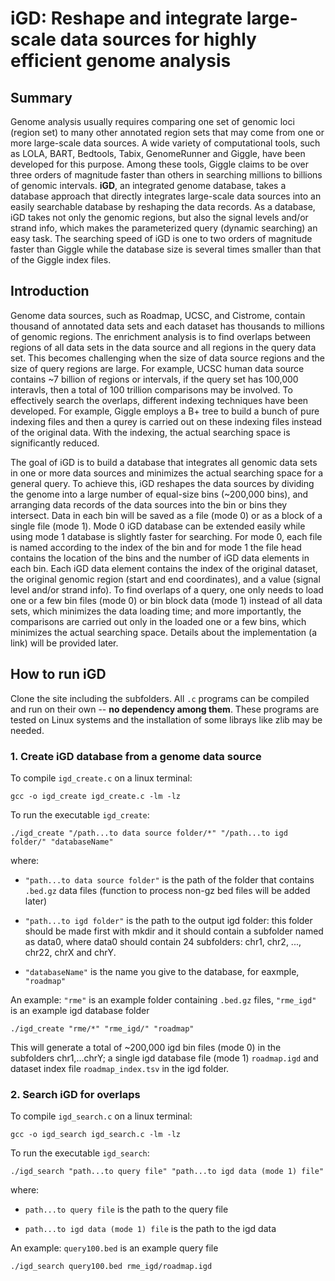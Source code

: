 # iGD: Reshape and integrate large-scale data sources for highly efficient genome analysis

## Summary
Genome analysis usually requires comparing one set of genomic loci (region set) to many other annotated region sets that may come from one or more large-scale data sources. A wide variety of computational tools, such as LOLA, BART, Bedtools, Tabix, GenomeRunner and Giggle, have been developed for this purpose. Among these tools, Giggle claims to be over three orders of magnitude faster than others in searching millions to billions of genomic intervals. **iGD**, an integrated genome database, takes a database approach that directly integrates large-scale data sources into an easily searchable database by reshaping the data records. As a database, iGD takes not only the genomic regions, but also the signal levels and/or strand info, which makes the parameterized query (dynamic searching) an easy task. The searching speed of iGD is one to two orders of magnitude faster than Giggle while the database size is several times smaller than that of the Giggle index files. 


## Introduction
Genome data sources, such as Roadmap, UCSC, and Cistrome, contain thousand of annotated data sets and each dataset has thousands to millions of genomic regions. 
The enrichment analysis is to find overlaps between regions of all data sets in the data source and all regions in the query data set. This becomes challenging when the size of data source regions and the size of query regions are large. For example, UCSC human data source contains ~7 billion of regions or intervals, if the query set has 100,000 interavls, then a total of 100 trillion comparisons may be involved. To effectively search the overlaps, different indexing techniques have been developed. For example, Giggle employs a B+ tree to build a bunch of pure indexing files and then a qurey is carried out on these indexing files instead of the original data. With the indexing, the actual searching space is significantly reduced.
 
The goal of iGD is to build a database that integrates all genomic data sets in one or more data sources and minimizes the actual searching space for a general query. To achieve this, iGD reshapes the data sources by dividing the genome into a large number of equal-size bins (~200,000 bins), and arranging data records of the data sources into the bin or bins they intersect. Data in each bin will be saved as a file (mode 0) or as a block of a single file (mode 1). Mode 0 iGD database  can be extended easily while using mode 1 database is slightly faster for searching.  For mode 0, each file is named according to the index of the bin and for mode 1 the file head contains the location of the bins and the number of iGD data elements in each bin. Each iGD data element contains the index of the original dataset, the original genomic region (start and end coordinates), and a value (signal level and/or strand info). To find overlaps of a query, one only needs to load one or a few bin files (mode 0) or bin block data (mode 1) instead of all data sets, which minimizes the data loading time; and more importantly, the comparisons are carried out only in the loaded one or a few bins, which minimizes the actual searching space. Details about the implementation (a link) will be provided later. 
 

## How to run iGD
Clone the site including the subfolders. All `.c` programs can be compiled and run on their own -- **no dependency among them**. These programs are tested on Linux systems and the installation of some librays like zlib may be needed.


### 1. Create iGD database from a genome data source
To compile `igd_create.c` on a linux terminal: 
```
gcc -o igd_create igd_create.c -lm -lz
```

To run the executable `igd_create`: 
```
./igd_create "/path...to data source folder/*" "/path...to igd folder/" "databaseName"
``` 

where:

- `"path...to data source folder"` is the path of the folder that contains `.bed.gz` data files (function to process non-gz bed files will be added later)

- `"path...to igd folder"` is the path to the output igd folder: this folder should be made first with mkdir and it should contain a subfolder named as data0, where data0 should contain 24 subfolders: chr1, chr2, ..., chr22, chrX and chrY.

- `"databaseName"` is the name you give to the database, for eaxmple, `"roadmap"`

An example: `"rme"` is an example folder containing `.bed.gz` files, `"rme_igd"` is an example igd database folder
```
./igd_create "rme/*" "rme_igd/" "roadmap"
```

This will generate a total of ~200,000 igd bin files (mode 0) in the subfolders chr1,...chrY; a single igd database file (mode 1) `roadmap.igd` and dataset index file `roadmap_index.tsv` in the igd folder.


### 2. Search iGD for overlaps
To compile `igd_search.c` on a linux terminal:
```
gcc -o igd_search igd_search.c -lm -lz
```

To run the executable `igd_search`: 
```
./igd_search "path...to query file" "path...to igd data (mode 1) file"
```

where:

- `path...to query file` is the path to the query file

- `path...to igd data (mode 1) file` is the path to the igd data

An example: `query100.bed` is an example query file
```
./igd_search query100.bed rme_igd/roadmap.igd
```

